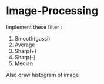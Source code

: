 # Image-Processing
Implement these filter :
1. Smooth(gussi)
2. Average
3. Sharp(+)
4. Sharp(-)
5. Median

Also draw histogram of image
